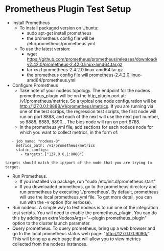 # Prometheus Plugin Test Setup

* Install Prometheus 
  * To install packaged version on Ubuntu:
    * sudo apt-get install prometheus
    * the prometheus config file will be /etc/prometheus/prometheus.yml
  * To use the latest version:
    * wget https://github.com/prometheus/prometheus/releases/download/v2.42.0/prometheus-2.42.0.linux-amd64.tar.gz
    * tar xvzf prometheus-2.4.2.0.linux-amd64.tar.gz
    * the prometheus config file will prometheus-2.4.2.0.linux-amd64/prometheus.yml 
* Configure Prometheus
  * Take note of your nodeos topology.  The endpoint for the nodeos prometheus_plugin will be on the http_plugin port at:
    /v1/prometheus/metrics. So a typical one node configuration
    will be http://127.0.0.1:8888/v1/prometheus/metrics.  If you are running via one of the test scrtips, the regression
    test scripts, the first node will run on port 8888, and each of the next will use the next port number, so 
    8888, 8889, 8890...  The bios node will run on port 8788.
  * In the prometheus.yml file, add sections for each nodeos node for which you want to collect metrics, in the form of:
   
```YML
   - job_name: "nodeos-0"
     metrics_path: /v1/prometheus/metrics
     static_configs:
       - targets: ["127.0.0.1:8888"]
```

    targets should match the ip/port of the node that you are trying to target.
* Run Prometheus.  
  * If you installed via package, run "sudo /etc/init.d/prometheus start"
  * If you downloaded prometheus, go to the prometheus directory and run prometheus by executing './prometheus'.  By default,
    prometheus will use the local prometheus.yml file.  To get more detail, you can run with the -v option (for verbose).
* Run nodeos.  A simple way to test nodeos is to run one of the integration test scripts.  You will need to
  enable the prometheus_plugin.  You can do this by adding an extraNodeosArgs="--plugin prometheus_plugin" option
  to the cluster launch parameter.
* Query prometheus.  To query prometheus, bring up a web browser and go to the local prometheus status web page:
  "http://127.0.0.1:9090/".  This will bring up a web page that will allow you to view metrics collected
  from the nodeos instances.

   

